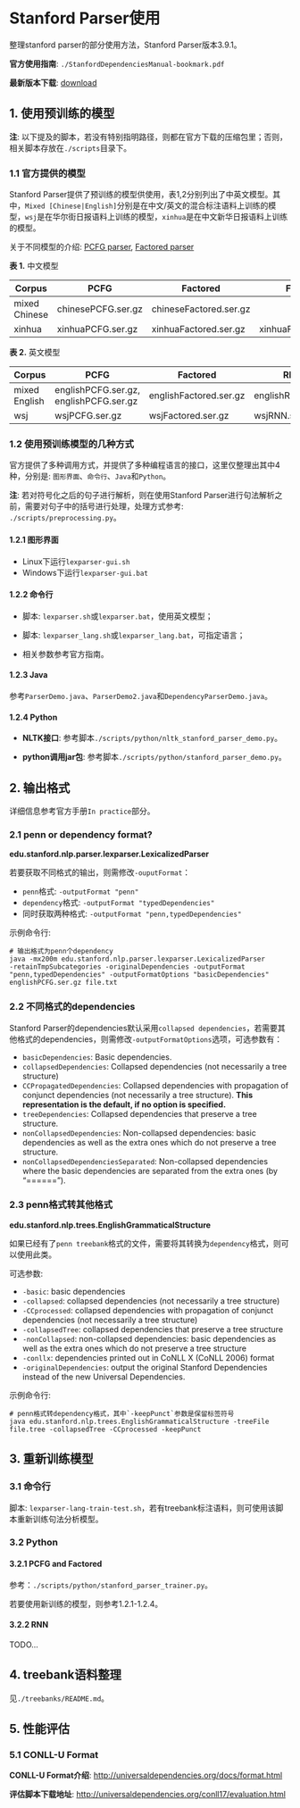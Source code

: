 # Stanford Parser使用

整理stanford parser的部分使用方法，Stanford Parser版本3.9.1。

**官方使用指南**: `./StanfordDependenciesManual-bookmark.pdf`

**最新版本下载**: [download](https://nlp.stanford.edu/software/lex-parser.shtml#Download)

## 1. 使用预训练的模型

**注**: 以下提及的脚本，若没有特别指明路径，则都在官方下载的压缩包里；否则，相关脚本存放在`./scripts`目录下。

### 1.1 官方提供的模型

Stanford Parser提供了预训练的模型供使用，表1,2分别列出了中英文模型。其中，`Mixed [Chinese|English]`分别是在中文/英文的混合标注语料上训练的模型，`wsj`是在华尔街日报语料上训练的模型，`xinhua`是在中文新华日报语料上训练的模型。

关于不同模型的介绍: [PCFG parser](https://nlp.stanford.edu/~manning/papers/unlexicalized-parsing.pdf), [Factored parser](https://nlp.stanford.edu/~manning/papers/lex-parser.pdf)

**表 1.** 中文模型

| Corpus | PCFG | Factored | FactoredSegmenting |
| ------------- | ------------- | ------------- | -------------|
| mixed Chinese | chinesePCFG.ser.gz| chineseFactored.ser.gz | |
| xinhua | xinhuaPCFG.ser.gz | xinhuaFactored.ser.gz | xinhuaFactoredSegmenting.ser.gz |

**表 2.** 英文模型

| Corpus | PCFG | Factored | RNN |
| ------------- | ------------- | ------------- | ------------- |
| mixed English | englishPCFG.ser.gz, englishPCFG.ser.gz | englishFactored.ser.gz | englishRNN.ser.gz |
| wsj | wsjPCFG.ser.gz | wsjFactored.ser.gz | wsjRNN.ser.gz |

### 1.2 使用预训练模型的几种方式

官方提供了多种调用方式，并提供了多种编程语言的接口，这里仅整理出其中4种，分别是: `图形界面`、`命令行`、`Java`和`Python`。

**注**: 若对符号化之后的句子进行解析，则在使用Stanford Parser进行句法解析之前，需要对句子中的括号进行处理，处理方式参考: `./scripts/preprocessing.py`。

#### 1.2.1 图形界面

 - Linux下运行`lexparser-gui.sh`
 - Windows下运行`lexparser-gui.bat`

#### 1.2.2 命令行

 - 脚本: `lexparser.sh`或`lexparser.bat`，使用英文模型；

 - 脚本: `lexparser_lang.sh`或`lexparser_lang.bat`，可指定语言；

 - 相关参数参考官方指南。

#### 1.2.3 Java

参考`ParserDemo.java`、`ParserDemo2.java`和`DependencyParserDemo.java`。

#### 1.2.4 Python

 - **NLTK接口**: 参考脚本`./scripts/python/nltk_stanford_parser_demo.py`。

 - **python调用jar包**: 参考脚本`./scripts/python/stanford_parser_demo.py`。

## 2. 输出格式

详细信息参考官方手册`In practice`部分。

### 2.1 penn or dependency format?

**edu.stanford.nlp.parser.lexparser.LexicalizedParser**

若要获取不同格式的输出，则需修改`-ouputFormat`：

 - `penn`格式: `-outputFormat "penn"`
 - `dependency`格式: `-outputFormat "typedDependencies"`
 - 同时获取两种格式: `-outputFormat "penn,typedDependencies"`

示例命令行:

    # 输出格式为penn个dependency
    java -mx200m edu.stanford.nlp.parser.lexparser.LexicalizedParser
    -retainTmpSubcategories -originalDependencies -outputFormat
    "penn,typedDependencies" -outputFormatOptions "basicDependencies"
    englishPCFG.ser.gz file.txt

### 2.2 不同格式的dependencies

Stanford Parser的dependencies默认采用`collapsed dependencies`，若需要其他格式的dependencies，则需修改`-outputFormatOptions`选项，可选参数有：

 - `basicDependencies`: Basic dependencies.
 - `collapsedDependencies`: Collapsed dependencies (not necessarily a tree structure)
 - `CCPropagatedDependencies`: Collapsed dependencies with propagation of conjunct dependencies (not necessarily a tree structure). **This representation is the default, if no option is specified.**
 - `treeDependencies`: Collapsed dependencies that preserve a tree structure.
 - `nonCollapsedDependencies`: Non-collapsed dependencies: basic dependencies as well as the extra ones which do not preserve a tree structure.
 - `nonCollapsedDependenciesSeparated`: Non-collapsed dependencies where the basic dependencies are separated from the extra ones (by “======”).

### 2.3 penn格式转其他格式

**edu.stanford.nlp.trees.EnglishGrammaticalStructure**

如果已经有了`penn treebank`格式的文件，需要将其转换为`dependency`格式，则可以使用此类。

可选参数:

 - `-basic`: basic dependencies
 - `-collapsed`: collapsed dependencies (not necessarily a tree structure)
 - `-CCprocessed`: collapsed dependencies with propagation of conjunct dependencies (not necessarily a tree structure)
 - `-collapsedTree`: collapsed dependencies that preserve a tree structure
 - `-nonCollapsed`: non-collapsed dependencies: basic dependencies as well as the extra ones which do not preserve a tree structure
 - `-conllx`: dependencies printed out in CoNLL X (CoNLL 2006) format
 - `-originalDependencies`: output the original Stanford Dependencies instead of the new Universal Dependencies.

示例命令行:

    # penn格式转dependency格式，其中`-keepPunct`参数是保留标签符号
    java edu.stanford.nlp.trees.EnglishGrammaticalStructure -treeFile
    file.tree -collapsedTree -CCprocessed -keepPunct

## 3. 重新训练模型

### 3.1 命令行

脚本: `lexparser-lang-train-test.sh`，若有treebank标注语料，则可使用该脚本重新训练句法分析模型。

### 3.2 Python

#### 3.2.1 PCFG and Factored

参考：`./scripts/python/stanford_parser_trainer.py`。

若要使用新训练的模型，则参考1.2.1-1.2.4。

#### 3.2.2 RNN

TODO...

## 4. treebank语料整理

见`./treebanks/README.md`。

## 5. 性能评估

### 5.1 CONLL-U Format

**CONLL-U Format介绍**: http://universaldependencies.org/docs/format.html

**评估脚本下载地址**: http://universaldependencies.org/conll17/evaluation.html
